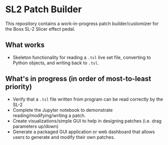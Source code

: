 # SL2 Patch Builder
This repository contains a work-in-progress patch builder/customizer for the Boss SL-2 Slicer effect pedal.

## What works
- Skeleton functionality for reading a `.tsl` live set file, converting to Python objects, and writing back to `.tsl`.

## What's in progress (in order of most-to-least priority)
- Verify that a `.tsl` file written from program can be read correctly by the SL-2
- Complete the Jupyter notebook to demonstrate reading/modifying/writing a patch.
- Create visualizations/simple GUI to help in designing patches (i.e. drag parameters up/down)
- Generate a packaged GUI application or web dashboard that allows users to generate and modify their own patches.
